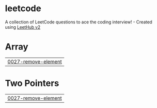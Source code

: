 # leetcode
A collection of LeetCode questions to ace the coding interview! - Created using [LeetHub v2](https://github.com/arunbhardwaj/LeetHub-2.0)


# Array
|  |
| ------- |
| [0027-remove-element](https://github.com/janvisharma0330/leetcode/tree/master/0027-remove-element) |
# Two Pointers
|  |
| ------- |
| [0027-remove-element](https://github.com/janvisharma0330/leetcode/tree/master/0027-remove-element) |